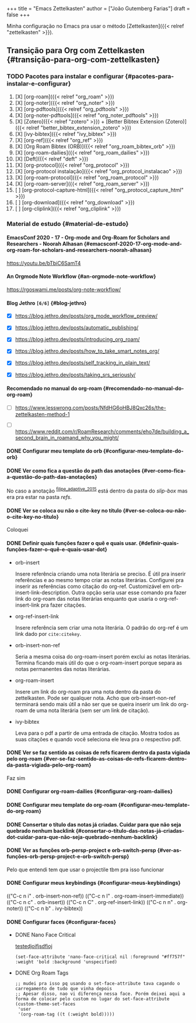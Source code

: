 +++
title = "Emacs Zettelkasten"
author = ["João Gutemberg Farias"]
draft = false
+++

Minha configuração no Emacs pra usar o método [Zettelkasten]({{< relref "zettelkasten" >}}).


## Transição para Org com Zettelkasten {#transição-para-org-com-zettelkasten}


### <span class="org-todo todo TODO">TODO</span> Pacotes para instalar e configurar {#pacotes-para-instalar-e-configurar}

1.  [X] [org-roam]({{< relref "org_roam" >}})
2.  [X] [org-noter]({{< relref "org_noter" >}})
3.  [X] [org-pdftools]({{< relref "org_pdftools" >}})
4.  [X] [org-noter-pdftools]({{< relref "org_noter_pdftools" >}})
5.  [X] [Zotero]({{< relref "zotero" >}}) + [Better Bibtex Extension (Zotero)]({{< relref "better_bibtex_extension_zotero" >}})
6.  [X] [ivy-bibtex]({{< relref "ivy_bibtex" >}})
7.  [X] [org-ref]({{< relref "org_ref" >}})
8.  [X] [Org Roam Bibtex (ORB)]({{< relref "org_roam_bibtex_orb" >}})
9.  [X] [org-roam-dailies]({{< relref "org_roam_dailies" >}})
10. [X] [Deft]({{< relref "deft" >}})
11. [X] [org-protocol]({{< relref "org_protocol" >}})
12. [X] [org-protocol instalação]({{< relref "org_protocol_instalacao" >}})
13. [X] [org-roam-protocol]({{< relref "org_roam_protocol" >}})
14. [X] [org-roam-server]({{< relref "org_roam_server" >}})
15. [ ] [org-protocol-capture-html]({{< relref "org_protocol_capture_html" >}})
16. [ ] [org-download]({{< relref "org_download" >}})
17. [ ] [org-cliplink]({{< relref "org_cliplink" >}})


### Material de estudo {#material-de-estudo}


#### EmacsConf 2020 - 17 - Org-mode and Org-Roam for Scholars and Researchers - Noorah Alhasan {#emacsconf-2020-17-org-mode-and-org-roam-for-scholars-and-researchers-noorah-alhasan}

<https://youtu.be/bTbiC6SamT4>


#### An Orgmode Note Workflow {#an-orgmode-note-workflow}

<https://rgoswami.me/posts/org-note-workflow/>


#### Blog Jethro <code>[6/6]</code> {#blog-jethro}

-   [X] <https://blog.jethro.dev/posts/org_mode_workflow_preview/>
-   [X] <https://blog.jethro.dev/posts/automatic_publishing/>
-   [X] <https://blog.jethro.dev/posts/introducing_org_roam/>
-   [X] <https://blog.jethro.dev/posts/how_to_take_smart_notes_org/>
-   [X] <https://blog.jethro.dev/posts/self_tracking_in_plain_text/>
-   [X] <https://blog.jethro.dev/posts/taking_srs_seriously/>


#### Recomendado no manual do org-roam {#recomendado-no-manual-do-org-roam}

-   [ ] <https://www.lesswrong.com/posts/NfdHG6oHBJ8Qxc26s/the-zettelkasten-method-1>
-   [ ] <https://www.reddit.com/r/RoamResearch/comments/eho7de/building_a_second_brain_in_roamand_why_you_might/>


#### <span class="org-todo done DONE">DONE</span> Configurar meu template do orb {#configurar-meu-template-do-orb}


#### <span class="org-todo done DONE">DONE</span> Ver como fica a questão do path das anotações {#ver-como-fica-a-questão-do-path-das-anotações}

No caso a anotação <sup id="ec7598990a7afe9039c646136a235687"><a href="#filipe_adaptive_2015" title="Filipe \&amp; Tsiotras, Adaptive {{Position}} and {{Attitude}}-{{Tracking Controller}} for {{Satellite Proximity Operations Using Dual Quaternions}}, {Journal of Guidance, Control, and Dynamics}, v(4), 566--577 (2015).">filipe_adaptive_2015</a></sup> está dentro da pasta do _slip-box_ mas era pra estar na pasta _refs_.


#### <span class="org-todo done DONE">DONE</span> Ver se coloca ou não o cite-key no título {#ver-se-coloca-ou-não-o-cite-key-no-título}

Coloquei


#### <span class="org-todo done DONE">DONE</span> Definir quais funções fazer o quê e quais usar. {#definir-quais-funções-fazer-o-quê-e-quais-usar-dot}

<!--list-separator-->

-  orb-insert

    Insere referência criando uma nota literária se preciso. É útil pra inserir referências e ao mesmo tempo criar as notas literárias. Configurei pra inserir as referências como citação do org-ref. Customizável em orb-insert-link-description. Outra opção seria usar esse comando pra fazer link do org-roam das notas literárias enquanto que usaria o org-ref-insert-link pra fazer citações.

<!--list-separator-->

-  org-ref-insert-link

    Insere referência sem criar uma nota literária. O padrão do org-ref é um link dado por `cite:citekey`.

<!--list-separator-->

-  orb-insert-non-ref

    Seria a mesma coisa do org-roam-insert porém exclui as notas literárias. Termina ficando mais útil do que o org-roam-insert porque separa as notas permanentes das notas literárias.

<!--list-separator-->

-  org-roam-insert

    Insere um link do org-roam pra uma nota dentro da pasta do zettelkasten. Pode ser qualquer nota. Acho que orb-insert-non-ref terminará sendo mais útil a não ser que se queira inserir um link do org-roam de uma nota literária (sem ser um link de citação).

<!--list-separator-->

-  ivy-bibtex

    Leva para o pdf a partir de uma entrada de citação. Mostra todos as suas citações e quando você seleciona ele leva pra o respectivo pdf.


#### <span class="org-todo done DONE">DONE</span> Ver se faz sentido as coisas de refs ficarem dentro da pasta vigiada pelo org-roam {#ver-se-faz-sentido-as-coisas-de-refs-ficarem-dentro-da-pasta-vigiada-pelo-org-roam}

Faz sim


#### <span class="org-todo done DONE">DONE</span> Configurar org-roam-dailies {#configurar-org-roam-dailies}


#### <span class="org-todo done DONE">DONE</span> Configurar meu template do org-roam {#configurar-meu-template-do-org-roam}


#### <span class="org-todo done DONE">DONE</span> Consertar o título das notas já criadas. Cuidar para que não seja quebrado nenhum backlink {#consertar-o-título-das-notas-já-criadas-dot-cuidar-para-que-não-seja-quebrado-nenhum-backlink}


#### <span class="org-todo done DONE">DONE</span> Ver as funções orb-persp-project e orb-switch-persp {#ver-as-funções-orb-persp-project-e-orb-switch-persp}

Pelo que entendi tem que usar o projectile tbm pra isso funcionar


#### <span class="org-todo done DONE">DONE</span> Configurar meus keybindings {#configurar-meus-keybindings}

(("C-c n i" . orb-insert-non-ref))
(("C-c n I" . org-roam-insert-immediate))
(("C-c n c" . orb-insert))
(("C-c n C" . org-ref-insert-link))
(("C-c n n" . org-noter))
(("C-c n b" . ivy-bibtex))


#### <span class="org-todo done DONE">DONE</span> Configurar faces {#configurar-faces}

<!--list-separator-->

- <span class="org-todo done DONE">DONE</span>  Nano Face Critical

    [testedjoifjsdfioj](hfuidshfu)

    ```emacs-lisp
    (set-face-attribute 'nano-face-critical nil :foreground "#ff757f" :weight 'bold :background 'unspecified)
    ```

<!--list-separator-->

- <span class="org-todo done DONE">DONE</span>  Org Roam Tags

    ```emacs-lisp
    ;; mudei pra isso pq usando o set-face-attribute tava cagando o carregamento de tudo que vinha depois
    ;; Apesar disso, nao vi diferença nessa face. Porém deixei aqui a forma de colocar pelo custom no lugar do set-face-attribute
    (custom-theme-set-faces
     'user
     '(org-roam-tag ((t (:weight bold)))))
    ```
